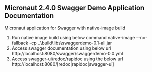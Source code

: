## Micronaut 2.4.0 Swagger Demo Application Documentation

Micronaut application for Swagger with native-image build

1) Run native image build using below command
    native-image --no-fallback -cp ..\build\libs\swaggerdemo-0.1-all.jar
2) Access swagger documentation using below url
   http://localhost:8080/swagger/swaggerdemo-0.0.yml
3) Access swagger-ui/redoc/rapidoc using the below url
   http://localhost:8080/[redoc|rapidoc|swagger-ui]
